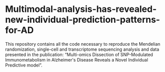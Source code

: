 # Multimodal-analysis-has-revealed-new-individual-prediction-patterns-for-AD
This repository contains all the code necessary to reproduce the Mendelian randomization, single-cell and transcriptome sequencing analysis and data presented in the publication: “Multi-omics Dissection of SNP-Modulated Immunometabolism in Alzheimer's Disease Reveals a Novel Individual Predictive model”.

